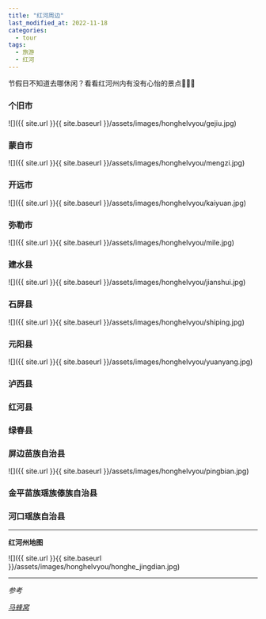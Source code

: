 ```yaml
---
title: "红河周边"
last_modified_at: 2022-11-18
categories: 
  - tour
tags:
  - 旅游
  - 红河
---
```


节假日不知道去哪休闲？看看红河州内有没有心怡的景点🛫🛫🛫

### 个旧市
![]({{ site.url }}{{ site.baseurl }}/assets/images/honghelvyou/gejiu.jpg)
### 蒙自市
![]({{ site.url }}{{ site.baseurl }}/assets/images/honghelvyou/mengzi.jpg)
### 开远市
![]({{ site.url }}{{ site.baseurl }}/assets/images/honghelvyou/kaiyuan.jpg)
### 弥勒市
![]({{ site.url }}{{ site.baseurl }}/assets/images/honghelvyou/mile.jpg)
### 建水县
![]({{ site.url }}{{ site.baseurl }}/assets/images/honghelvyou/jianshui.jpg)
### 石屏县
![]({{ site.url }}{{ site.baseurl }}/assets/images/honghelvyou/shiping.jpg)
### 元阳县
![]({{ site.url }}{{ site.baseurl }}/assets/images/honghelvyou/yuanyang.jpg)
### 泸西县

### 红河县

### 绿春县

### 屏边苗族自治县
![]({{ site.url }}{{ site.baseurl }}/assets/images/honghelvyou/pingbian.jpg)
### 金平苗族瑶族傣族自治县

### 河口瑶族自治县

---

**红河州地图**

![]({{ site.url }}{{ site.baseurl }}/assets/images/honghelvyou/honghe_jingdian.jpg)

---

*参考*  

[*马蜂窝*](https://www.mafengwo.cn/)
